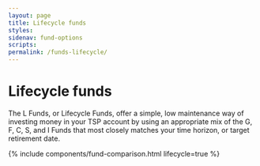```yaml
---
layout: page
title: Lifecycle funds
styles:
sidenav: fund-options
scripts:
permalink: /funds-lifecycle/
---
```


# Lifecycle funds

The L Funds, or Lifecycle Funds, offer a simple, low maintenance way of investing money in your TSP account by using an appropriate mix of the G, F, C, S, and I Funds that most closely matches your time horizon, or target retirement date.

{% include components/fund-comparison.html lifecycle=true %}
